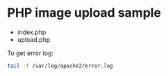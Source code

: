 # PHP image upload sample

- index.php
- upload.php

To get error log:

```bash
tail -f /var/log/apache2/error.log
```

